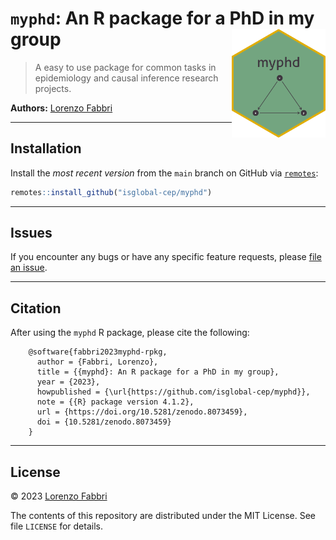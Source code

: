 
# `myphd`: An R package for a PhD in my group <img src="man/figures/sticker.png" align="right" width="150"/>

> A easy to use package for common tasks in epidemiology and causal
> inference research projects.

**Authors:** [Lorenzo Fabbri](https://epilorenzofabbri.com/)

------------------------------------------------------------------------

## Installation

Install the *most recent version* from the `main` branch on GitHub via
[`remotes`](https://CRAN.R-project.org/package=remotes):

``` r
remotes::install_github("isglobal-cep/myphd")
```

------------------------------------------------------------------------

## Issues

If you encounter any bugs or have any specific feature requests, please
[file an issue](https://github.com/isglobal-cep/myphd/issues).

------------------------------------------------------------------------

## Citation

After using the `myphd` R package, please cite the following:

        @software{fabbri2023myphd-rpkg,
          author = {Fabbri, Lorenzo},
          title = {{myphd}: An R package for a PhD in my group},
          year = {2023},
          howpublished = {\url{https://github.com/isglobal-cep/myphd}},
          note = {{R} package version 4.1.2},
          url = {https://doi.org/10.5281/zenodo.8073459},
          doi = {10.5281/zenodo.8073459}
        }

------------------------------------------------------------------------

## License

© 2023 [Lorenzo Fabbri](https://epilorenzofabbri.com/)

The contents of this repository are distributed under the MIT License.
See file `LICENSE` for details.
